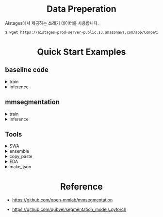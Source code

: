 # <div align='center'>Data Preperation<div>
Aistages에서 제공하는 쓰레기 데이터를 사용합니다.

```bash
$ wget https://aistages-prod-server-public.s3.amazonaws.com/app/Competitions/000078/data/data.zip
```

# <div align='center'>Quick Start Examples<div>

## <div align='left'> baseline code <div>
<details>
<summary> train </summary>

`configs/` 경로에 있는 `config.ini` 파일을 통해 hyper parameters 및 path 등을 수정합니다. 

`config.ini`를 바탕으로 train을 시작합니다.

```bash
$ python train.py --config_dir {config.ini path} 
```

or 

```bash
$ nohup python train.py --config_dir {config.ini path}&
```
</details>

<details>
<summary> inference </summary>

Train과 마찬가지로 `configs/` 경로에 있는 `config.ini` 파일을 통해 inference 를 수행합니다. 

```bash
$ python train.py --config_dir {config.ini path} --model_dir {model.pt path}
```
</details>



## <div align='left'> mmsegmentation <div>

<details>
<summary> train </summary>

- 경로: `/mmsegmentation`
1. 원하는 모델과 파라마티, 하이퍼 파라미터 config 세팅
2. `work_dir`을 지정, wandb project name, entity 설정
3. `config_dir` 지정후 코드 실행

```python
python tools/train.py [config_dir]
```
</details>

<details>
<summary> inference </summary>

- 경로: `/mmsegmentation`
1. `--config_dir` Inference할 config 선택
2. `--epoch` Inference할 저장되어있는 pth파일 선택

```python
python tools/inference.py --config_dir[config_dir] --epoch [epoch.pth_dir]
```
</details>



## <div align='left'> Tools <div>

<details>
<summary> SWA </summary>

SWA는 한 모델의 연속된 epoch or iteration 을 저장해 parameter의 가중치를 더한 후 평균 값을 도출 

`SWA/` 디렉토리에 SWA를 원하는 pth 파일 넣어서 `swa.py` 실행시 현 경로에 `swa.pth` 저장

```bash
$ python tools/swa.py
```
</details>

<details>

<summary> ensemble </summary>

- 경로 : `/mmsegmentation/tools`
    
    `--model_dir` : csv파일이 들어있는 경로
    
    `--save_dir` : 앙상블한 결과 저장 경로
    
    `--weight`  : 각 모델의 weight
    
```python
python tools/ensemble.py --model_dir [model_dir : str] --save_dir [save_dir : str] --weight [weight : list]
```  
</details>

<details>
<summary> copy_paste  </summary>

- 경로 : `/mmsegmentation/tools`

```python
python tools/ensemble.py 
```  
</details>

<details>
<summary> EDA </summary>

- 경로 : `/mmsegmentation/tools`
- `.ipynb` 파일
</details>

<details>
<summary> make_json </summary>

- 경로 : `/mmsegmentation/tools`

    `--original_json` : category를 추출할 json 파일 경로
    
    `--extract_json` : 추출된 데이터를 저장할 json 파일 경로
    
    `--category_num`  : 카테고리 인덱스
 
```python
python tools/make_json.py --original_json {json file} --extract_json {extracted json file} --category_num {num of category}
```  
</details>
    
# <div align='center'>Reference<div>
    
- https://github.com/open-mmlab/mmsegmentation
    
- https://github.com/qubvel/segmentation_models.pytorch
